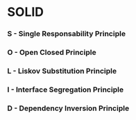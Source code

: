 # SOLID

### S - Single Responsability Principle

### O - Open Closed Principle

### L - Liskov Substitution Principle

### I - Interface Segregation Principle

### D - Dependency Inversion Principle
